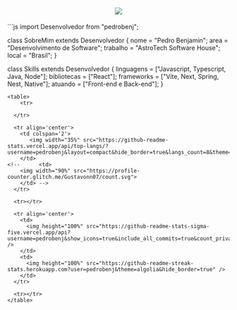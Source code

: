 <h1 align="center">
  <img src="https://readme-typing-svg.herokuapp.com/?font=Righteous&size=35&center=true&vCenter=true&width=500&height=70&duration=4000&lines=Bem vindo!+🤓;+Me+chamo+Benjamin!;" />
</h1>
```js
import Desenvolvedor from "pedrobenj";

class SobreMim extends Desenvolvedor {
  nome = "Pedro Benjamin";
  area = "Desenvolvimento de Software";
  trabalho = "AstroTech Software House";
  local = "Brasil";
}

class Skills extends Desenvolvedor {
  linguagens = ["Javascript, Typescript, Java, Node"];
  bibliotecas = ["React"];
  frameworks = ["Vite, Next, Spring, Nest, Native"];
  atuando = ["Front-end e Back-end"];
}
```
<table>
    <tr>
    
  </tr>
  
  <tr align='center'>
    <td colspan='2'>
       <img width="35%" src="https://github-readme-stats.vercel.app/api/top-langs/?username=pedrobenj&layout=compact&hide_border=true&langs_count=8&theme=algolia"/>
    </td>
<!--      <td>
    <img width="90%" src="https://profile-counter.glitch.me/Gustavonn07/count.svg">
    </td> -->
  </tr>
  
  <tr></tr>
  
  <tr align='center'>
    <td>
      <img height="100%" src="https://github-readme-stats-sigma-five.vercel.app/api?username=pedrobenj&show_icons=true&include_all_commits=true&count_private=true&hide_border=true&theme=algolia" />
    </td>
    <td>
      <img height="100%" src="https://github-readme-streak-stats.herokuapp.com?user=pedrobenj&theme=algolia&hide_border=true" />
    </td>
  </tr>
  
  <tr></tr>
</table>
